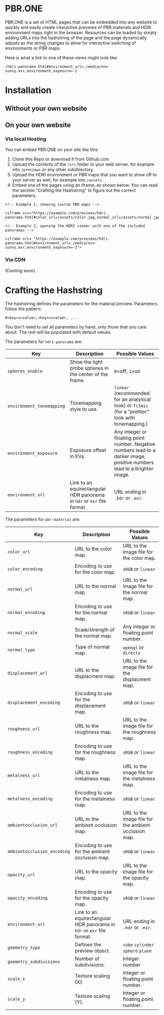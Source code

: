 # PBR.ONE
 
PBR.ONE is a set of HTML pages that can be embedded into any website to quickly and easily create interactive previews of PBR materials and HDRI environment maps right in the browser.
Resources can be loaded by simply adding URLs into the hashstring of the page and the page dynamically adjusts as the string changes to allow for interactive switching of environments or PBR maps.

Here is what a link to one of these views might look like:
```
/hdri-panorama.html#environment_url=./media/env-sunny.exr,environment_exposure=-2
```

# Installation
## Without your own website

## On your own website
### Via local Hosting
You can embed PBR.ONE on your site like this:

1. Clone this Repo or download it from Github.com
2. Upload the contents of the `/src` folder to your web server, for example into `/previews` or any other subdirectory.
3. Upload the HDRI environment or PBR maps that you want to show off to your server as well, for example into `/assets`.
4. Embed one of the pages using an iframe, as shown below. You can read the section "Crafting the Hashstring" to figure out the correct parameters.
```
<!-- Example 1, showing custom PBR maps -->

<iframe src="https://example.com/previews/hdri-panorama.html#color_url=/assets/color.jpg,normal_url=/assets/normal.jpg">

<!-- Example 2, opening the HDRI viewer with one of the included panoramas -->

<iframe src= "https://example.com/previews/hdri-panorama.html#environment_url=./media/env-sunny.exr,environment_exposure=-2">
```
### Via CDN
(Coming soon).

# Crafting the Hashstring
The hashstring defines the parameters for the material preview.
Parameters follow the pattern:
```
#<key>=<value>,<key>=<value>, ...
```

You don't need to set all parameters by hand, only those that you care about. The rest will be populated with default values.

The parameters for `hdri-panorama` are:

|Key|Description|Possible Values|
| --- | --- | --- |
| `spheres_enable` | Show the light probe spheres in the center of the frame. | `0`=off, `1`=on |
| `environment_tonemapping` | Tonemapping style to use.  | `linear` (recommended for an analytical look) or `filmic` (for a "prettier" look with tonemapping.) |
|`environment_exposure`| Exposure offset in EVs. |Any integer or floating point number. Negative numbers lead to a darker image, positive numbers lead to a brighter image.|
|`environment_url`| Link to an equirectangular HDR panorama in `hdr` or `exr` file format.|URL ending in `.hdr` or `.exr`.|

The parameters for `pbr-material` are:

|Key|Description|Possible Values|
| --- | --- | --- |
| `color_url` | URL to the color map. | URL to the image file for the color map. |
| `color_encoding` | Encoding to use for the color map. | `sRGB` or `linear` |
| `normal_url` | URL to the normal map. | URL to the image file for the normal map. |
| `normal_encoding` | Encoding to use for the normal map. | `sRGB` or `linear` |
| `normal_scale`| Scale/strength of the normal map. | Any integer or floating point number. |
| `normal_type`| Type of normal map. | `opengl` or `directx` |
| `displacement_url` | URL to the displacment map. | URL to the image file for the displacment map. |
| `displacement_encoding` | Encoding to use for the displacement map. | `sRGB` or `linear` |
| `roughness_url` | URL to the roughness map. | URL to the image file for the roughness map. |
| `roughness_encoding` | Encoding to use for the roughness map. | `sRGB` or `linear` |
| `metalness_url` | URL to the metalness map. | URL to the image file for the metalness map. |
| `metalness_encoding` | Encoding to use for the metalness map. | `sRGB` or `linear` |
| `ambientocclusion_url` | URL to the ambient occlusion map. | URL to the image file for the ambient occlusion map. |
| `ambientocclusion_encoding` | Encoding to use for the ambient occlusion map. | `sRGB` or `linear` |
| `opacity_url` | URL to the opacity map. | URL to the image file for the opacity map. |
| `opacity_encoding` | Encoding to use for the opacity map. | `sRGB` or `linear` |
| `environment_url` | Link to an equirectangular HDR panorama in `hdr` or `exr` file format.|URL ending in `.hdr` or `.exr`.|
| `geometry_type` | Defines the preview object. | `cube` `cylinder` `sphere` `plane` |
| `geometry_subdivisions` | Number of subdivisions. | Integer number |
| `scale_x` | Texture scaling (X). | Integer or floating point number. |
| `scale_y` | Texture scaling (Y). | Integer or floating point number. |